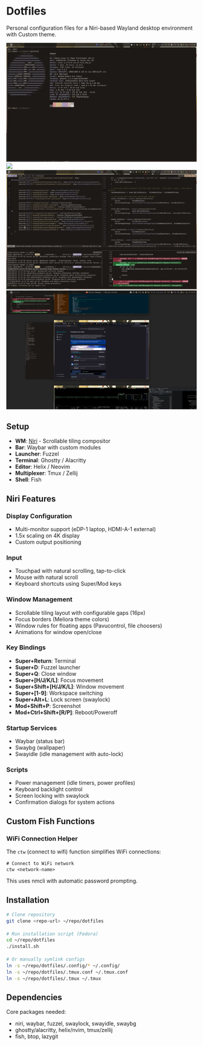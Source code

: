 # Dotfiles

Personal configuration files for a Niri-based Wayland desktop environment with Custom theme.

![](./screenshots/Screenshots%20from%202025-09-25%2004-05-13.png)
![](./screenshots/Screenshots%20from%202025-09-25%2004-36-36.png)
![](./screenshots/Screenshots%20from%202025-09-25%2004-02-59.png)
![](./screenshots/Screenshots%20from%202025-09-25%2004-03-55.png)

## Setup

- **WM**: [Niri](https://github.com/YaLTeR/niri) - Scrollable tiling compositor
- **Bar**: Waybar with custom modules
- **Launcher**: Fuzzel
- **Terminal**: Ghostty / Alacritty
- **Editor**: Helix / Neovim
- **Multiplexer**: Tmux / Zellij
- **Shell**: Fish

## Niri Features

### Display Configuration
- Multi-monitor support (eDP-1 laptop, HDMI-A-1 external)
- 1.5x scaling on 4K display
- Custom output positioning

### Input
- Touchpad with natural scrolling, tap-to-click
- Mouse with natural scroll
- Keyboard shortcuts using Super/Mod keys

### Window Management
- Scrollable tiling layout with configurable gaps (16px)
- Focus borders (Meliora theme colors)
- Window rules for floating apps (Pavucontrol, file choosers)
- Animations for window open/close

### Key Bindings
- **Super+Return**: Terminal
- **Super+D**: Fuzzel launcher
- **Super+Q**: Close window
- **Super+[H/J/K/L]**: Focus movement
- **Super+Shift+[H/J/K/L]**: Window movement
- **Super+[1-9]**: Workspace switching
- **Super+Alt+L**: Lock screen (swaylock)
- **Mod+Shift+P**: Screenshot
- **Mod+Ctrl+Shift+[R/P]**: Reboot/Poweroff

### Startup Services
- Waybar (status bar)
- Swaybg (wallpaper)
- Swayidle (idle management with auto-lock)

### Scripts
- Power management (idle timers, power profiles)
- Keyboard backlight control
- Screen locking with swaylock
- Confirmation dialogs for system actions

## Custom Fish Functions

### WiFi Connection Helper
The `ctw` (connect to wifi) function simplifies WiFi connections:
```fish
# Connect to WiFi network
ctw <network-name>
```
This uses nmcli with automatic password prompting.

## Installation

```bash
# Clone repository
git clone <repo-url> ~/repo/dotfiles

# Run installation script (Fedora)
cd ~/repo/dotfiles
./install.sh

# Or manually symlink configs
ln -s ~/repo/dotfiles/.config/* ~/.config/
ln -s ~/repo/dotfiles/.tmux.conf ~/.tmux.conf
ln -s ~/repo/dotfiles/.tmux ~/.tmux
```

## Dependencies

Core packages needed:
- niri, waybar, fuzzel, swaylock, swayidle, swaybg
- ghostty/alacritty, helix/nvim, tmux/zellij
- fish, btop, lazygit
